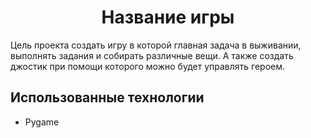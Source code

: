 <h1 align="center">Название игры</h1>

Цель проекта создать игру в которой главная задача в выживании, выполнять задания и собирать различные вещи. А также создать джостик при помощи которого можно будет управлять героем.


## Использованные технологии

- Pygame
